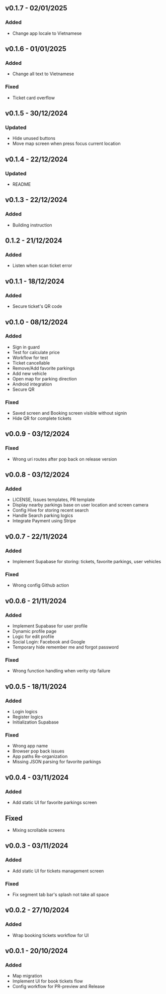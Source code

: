 ## v0.1.7 - 02/01/2025
### Added
- Change app locale to Vietnamese

## v0.1.6 - 01/01/2025
### Added
- Change all text to Vietnamese
### Fixed
- Ticket card overflow

## v0.1.5 - 30/12/2024
### Updated
- Hide unused buttons
- Move map screen when press focus current location

## v0.1.4 - 22/12/2024
### Updated
- README

## v0.1.3 - 22/12/2024
### Added
- Building instruction

## 0.1.2 - 21/12/2024
### Added
- Listen when scan ticket error

## v0.1.1 - 18/12/2024
### Added
- Secure ticket's QR code

## v0.1.0 - 08/12/2024
### Added
- Sign in guard
- Test for calculate price
- Workflow for test
- Ticket cancellable
- Remove/Add favorite parkings
- Add new vehicle
- Open map for parking direction
- Android integration
- Secure QR
### Fixed
- Saved screen and Booking screen visible without signin
- Hide QR for complete tickets

## v0.0.9 - 03/12/2024
### Fixed
- Wrong uri routes after pop back on release version

## v0.0.8 - 03/12/2024
### Added
- LICENSE, Issues templates, PR template
- Display nearby parkings base on user location and screen camera
- Config Hive for storing recent search
- Handle Search parking logics
- Integrate Payment using Stripe

## v0.0.7 - 22/11/2024
### Added
- Implement Supabase for storing: tickets, favorite parkings, user vehicles
### Fixed
- Wrong config Github action

## v0.0.6 - 21/11/2024
### Added
- Implement Supabase for user profile
- Dynamic profile page
- Logic for edit profile
- Social Login: Facebook and Google
- Temporary hide remember me and forgot password
### Fixed
- Wrong function handling when verity otp failure

## v0.0.5 - 18/11/2024
### Added
- Login logics
- Register logics
- Initialization Supabase
### Fixed
- Wrong app name
- Browser pop back issues
- App paths Re-organization
- Missing JSON parsing for favorite parkings

## v0.0.4 - 03/11/2024
### Added
- Add static UI for favorite parkings screen
## Fixed
- Mixing scrollable screens

## v0.0.3 - 03/11/2024
### Added
- Add static UI for tickets management screen
### Fixed
- Fix segment tab bar's splash not take all space

## v0.0.2 - 27/10/2024
### Added
- Wrap booking tickets workflow for UI

## v0.0.1 - 20/10/2024
### Added
- Map migration
- Implement UI for book tickets flow
- Config workflow for PR-preview and Release